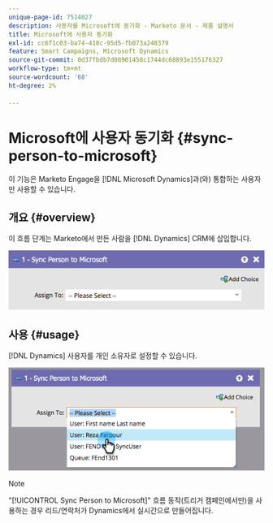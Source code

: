 ```yaml
---
unique-page-id: 7514027
description: 사용자를 Microsoft에 동기화 - Marketo 문서 - 제품 설명서
title: Microsoft에 사용자 동기화
exl-id: cc6f1c03-ba74-418c-95d5-fb073a248379
feature: Smart Campaigns, Microsoft Dynamics
source-git-commit: 0d37fbdb7d08901458c1744dc68893e155176327
workflow-type: tm+mt
source-wordcount: '68'
ht-degree: 2%

---
```


# Microsoft에 사용자 동기화 {#sync-person-to-microsoft}

이 기능은 Marketo Engage을 [!DNL Microsoft Dynamics]과(와) 통합하는 사용자만 사용할 수 있습니다.

## 개요 {#overview}

이 흐름 단계는 Marketo에서 만든 사람을 [!DNL Dynamics] CRM에 삽입합니다.

![](assets/sync-person-to-microsoft-1.png)

## 사용 {#usage}

[!DNL Dynamics] 사용자를 개인 소유자로 설정할 수 있습니다.

![](assets/sync-person-to-microsoft-2.png)

>[!NOTE]
>
>&quot;[!UICONTROL Sync Person to Microsoft]&quot; 흐름 동작(트리거 캠페인에서만)을 사용하는 경우 리드/연락처가 Dynamics에서 실시간으로 만들어집니다.
